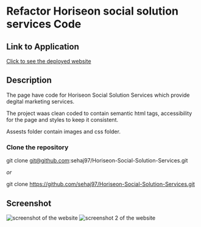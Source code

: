 # Refactor Horiseon social solution services Code

## Link to Application
[Click to see the deployed website](https://sehaj97.github.io/Horiseon-Social-Solution-Services/)

## Description
The page have code for Horiseon Social Solution Services which provide degital marketing services.

The project waas clean coded to contain semantic html tags, accessibility for the page and styles to keep it consistent.

Assests folder contain images and css folder.

### Clone the repository
git clone git@github.com:sehaj97/Horiseon-Social-Solution-Services.git

_or_

git clone https://github.com/sehaj97/Horiseon-Social-Solution-Services.git

## Screenshot
![screenshot of the website](./asset/images/deployedsite.jpg)
![screenshot 2 of the website](./asset/images/deployedsite2.jpg)

